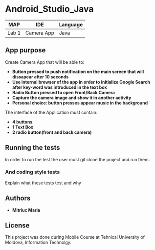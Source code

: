 # Android_Studio_Java


|      MAP      |      IDE      |   Language   |  
| ------------- | ------------- |------------- |
|     Lab 1     |  Camera App   |     Java     | 


## App purpose
  Create Camera App that will be able to:
  * **Button pressed to push notification on the main screen that will dissapear after 10 seconds**
  * **Use internal browser of the app in order to initialize Google Search after key-word was introduced in the text box**
  * **Radio Button pressed to open Front/Back Camera**
  * **Capture the camera image and show it in another activity**
  * **Personal choice: button presses appear music in the background**
  
  The interface of the Application must contain:
  * **4 buttons**
  * **1 Text Box**
  * **2 radio button(front and back camera)**
## Running the tests

In order to run the test the user must git clone the project and run them.


### And coding style tests

Explain what these tests test and why

## Authors

* **Mitriuc Maria** 

## License

This project was done during Mobile Course  at Tehnical University of Moldova, Information Technolgy.
